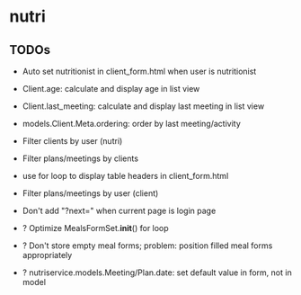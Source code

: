 # nutri

## TODOs

* Auto set nutritionist in client_form.html when user is nutritionist

* Client.age: calculate and display age in list view
* Client.last_meeting: calculate and display last meeting in list view
* models.Client.Meta.ordering: order by last meeting/activity
* Filter clients by user (nutri)
* Filter plans/meetings by clients
* use for loop to display table headers in client_form.html

* Filter plans/meetings by user (client)
* Don't add "?next=" when current page is login page
* ? Optimize MealsFormSet.__init__() for loop
* ? Don't store empty meal forms; problem: position filled meal forms appropriately
* ? nutriservice.models.Meeting/Plan.date: set default value in form, not in model

